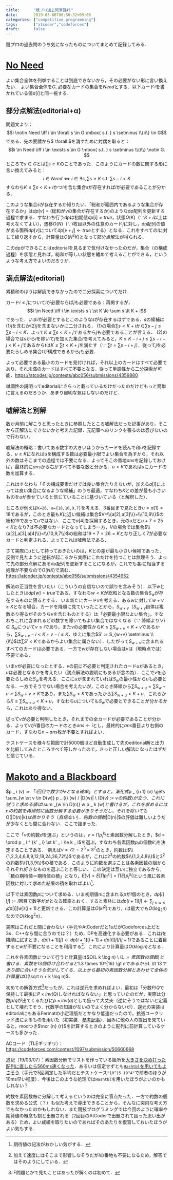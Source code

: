 ```yaml
---
title:      "競プロ過去問演習#1"
date:       2019-03-06T00:50:32+09:00
categories: ["competitive_programming"]
tags:       ["atcoder","codeforces"]
draft:      false
---
```


競プロの過去問のうち気になったものについてまとめて記録してみる．

<!--more-->

# [No Need](https://atcoder.jp/contests/abc056/tasks/arc070_b)

よい集合全体を列挙することは到底できないから，その必要がない形に言い換えたい．
よい集合全体を$G$, 必要なカードの集合を$Need$とする．以下カード$i$を書かれている値$a[i]$と同一視する．

## 部分点解法(editorial+α)

問題文より：
$$i \notin Need \iff i \in \forall s \in G \mbox{ s.t. } s \setminus \\{i\\} \in G$$
である．先の要請から$ \forall $を消すために対偶を取ると：
$$i \in Need \iff i \in \exists s \in G \mbox{ s.t. } s \setminus \\{i\\} \notin G. $$
ところで$s \in G$とは$\sum s \ge K$のことであった．このようにカードの数に関する形に言い換えてみると：
$$i \in Need \iff i \in \exists s, \sum s \ge K \mbox{ s.t. } \sum s - i \lt K$$
すなわち$K \le \sum s \lt K + i$かつ$i$を含む集合$s$が存在すれば$i$が必要であることが分かる．

このような集合$s$が存在するか知りたい．「総和が範囲内であるような集合が存在するか」は$dp[v] = ($総和が$v$の集合が存在するか$)$のようなdp配列を更新する過程で求まる．すなわち行うdpは初期値$dp[i] = true$，状態$O(K)$（$\because K+i$以上は考えなくてよい），遷移$O(N)$（$\because i$枚目以外の任意のカード$j$に対し，dp配列の値がある箇所$dp[v]$について$dp[v+j] \gets true$とする）となる．これをすべての$i$に対して繰り返すから，計算量は$O(N^2 K)$となって部分点解法が得られる．

このdpができることはeditorialを見るまで気付けなかったのだが，集合（の構成過程）を状態と見れば，総和が等しい状態を纏めて考えることができる，というような考え方でよいのだろうか．

## 満点解法(editorial)

累積和のほうは解読できなかったので二分探索についてだけ．

カード$i \le j$について$i$が必要ならば$j$も必要である：再掲するが，
$$i \in Need \iff i \in \exists s \ \st K \le \sum s \lt K + i$$
であった．いま$i$が必要とするとこのような$s$が存在するはずである．$s$の候補は(1)$j$を含むか(2)$j$を含まないかに二分される．
(1)の場合$\sum s \lt K + i$から$\sum s - j \le \sum s - i \lt K$．よって$K \le \sum s \lt K + j$であるから$j$も必要であることが言える．
(2)の場合では$s$から$i$を除いて$j$を加えた集合$t$を考えてみると，$K \le K - i + j \le \sum s - i + j \lt K + j$であるから$t$は$K \le \sum t \lt K+j$を満たす（$\because$ $\sum t = \sum s - i + j$）．従って$j$を必要たらしめる集合$t$が構成できるから$j$も必要．

よって必要である最小のカードを見付ければ，それ以上のカードはすべて必要であり，それ未満のカードはすべて不要となる．従って単調性から二分探索が可能．https://atcoder.jp/contests/abc056/submissions/4359880

単調性の説明ってeditorialにさらっと載っているだけだったのだけどもっと簡単に言えるのだろうか．あまり自明な気はしないのだけど．

## 嘘解法と別解

数か月前に解こうと思ったときに参照したところ嘘解法だった記事があり，そこから正解法にできないかと考えた記録．元記事へのリンクを張るのは忍びないので行わない．

嘘解法の概略：書いてある数字の大きいほうからカードを読んで和$u$を記録する．$u \ge K$になれば$u$を構成する数は必要最小限でよい集合を為すから，それ以外の数はそこまでの過程では不要になる．よってそこの番地$ans$を記録しておけば，最終的に$ans$から右がすべて不要な数と分かる．$u \lt K$であれば$u$にカードの数を加算する．

これはすなわち「その構成要素だけでは良い集合たりえないが，加える$a[i]$によっては良い集合になるような候補」のうち最適，すなわち$K$との差が最も小さいものを$u$が表せていると信じていることに基づいている（と解釈した）．

ところが例えば`K=26, a={18,10,9,7}`を考える．3番目まで見たとき$u=a[1]=18$であるが，このとき最も$K$に近い候補は集合$V=\\{a[2],a[3]\\}=\\{10,9\\}$の総和$19$であって$u$ではない．ここで$a[4]$を採用するとき，元の$u$だと$u+7=25 \lt K$となり$7$は不必要なカードとなってしまう一方，$V$の場合では集合$\\{a[2],a[3],a[4]\\}=\\{10,9,7\\}$の総和は$19+7=26=K$となり正しく$7$が必要なカードと判定される．よってこれは嘘解法である．

さて実際に$u$として持っておきたいのは，$K$との差が最も小さい候補であった．反例で見たように逆転が起こるから実際にこれだけを持つことは無理そう．よって先の部分点解にあるdp配列を更新することになるが，これでも各$i$に相当する処理が不要なので$O(NK)$で済む．https://atcoder.jp/contests/abc056/submissions/4354952

解法の正当性を言いたい（こういうの自信ないので誤りを含みそう）．以下$w$としたときは$dp[w]=true$である，すなわち$w \lt K$が総和となる数の集合$S _w$が存在するものに限るとする．
いま新たにカード$v$を考える．ある$w$に対して$w+v \ge K$となる場合，カードを降順に見ていったことから，$S _{w+v}$（$S _{w+v}$自体は複数あり得るがそのうち$v$を含むものとする）は「必要最小限なよい集合」，すなわちこれに含まれるどの数字を除いてもよい集合ではなくなる（$\because$ 降順より$\forall i \in S_w$について$v \le i$であり，また$v$の必要性から$K \le \sum S _ {w+v} \lt K + v$であるから，$\sum S _ {w+v} - i \lt K + v - i \le K$．ゆえに集合$S' := S_{w+v} \setminus \\{i\\}$は$\sum S' \lt K$であるからよい集合に属さない）．したがって$S _{w+v}$に含まれるすべてのカードは必要である．一方で$w$が存在しない場合は$v$は（現時点では）不要である．

いま$v$が必要になったとする．$v$の前に不必要と判定されたカード$u$があるとき，$u$は必要となるかを考えたい（満点解法の説明にもあるが念の為）．ここで$v$を必要たらしめた$S_ w$を考える．ここに$u$が含まれていれば$S _ w$の最小性から$u$も必要となる．一方でそうでない場合を考えたいが，このとき降順から$\sum S_ {w+u} = \sum S_ w + u \ge \sum S_ w + v \ge K$であり，また$\sum S _ w \lt K$であったから$\sum S _ {w+u} \lt K + u$．これらから$K \le \sum S _ {w+u} \lt K + u$，すなわち$u$についても$S_ w$で必要とできることが分かるから，これはあり得ない．

従って$v$が必要と判明したとき，それまでの全カードが必要であることが分かる．よって$v$が$i$番目のカードのとき$ans \gets i$とし，最終的に$ans$番目より右側のカード，すなわち$n-ans$枚が不要とすればよい．

テストケースを様々な範囲で計5000個ほど自動生成して先のeditorial解と出力を比較してみたところすべて等しかったので，きっと正しい解法になったはずだと信じている．

# [Makoto and a Blackboard](https://codeforces.com/contest/1097/problem/D)

$p _ i (v) := $「$i$回目で数字が$v$となる確率」とすると，漸化式$p _ {i+1} (v) \gets \sum_{w \st v \in D(w)} p _ {i}  (w) / |D(w)| \ (D(v) := v$の約数$)$が立つ．これに従うと求める値は$\sum _{w \in D(n)} w p _ k (w)$と書けるが，これを求めるには$n$の約数を再帰的に因数分解する必要がありそうだし，それを除いても$O(|D(n)|k)$は掛かりそう（自信ない）．約数の個数$|D(n)|$の評価は難しいようだが少なくとも間に合わない．ここで詰まった．

ここで「$v$の約数$d$を選ぶ」というのは，$v= \prod p _ i ^ {k _ i}$と素因数分解したとき，$d = \prod p _ i ^ {k' _ i} \st k' _ i \le k _ i$を選ぶ，すなわち各素因数$p _ i$の個数$k' _ i$を決定することである．
例えば$v=72=2^3 \times 3^2$のとき，約数は$\\{1,2,3,4,6,8,9,12,18,24,36,72\\}$であるが，これは$2^3$の約数$\\{1,2,4,8\\}$と$3^2$の約数$\\{1,3,9\\}$の積である．このように約数を選ぶことは各素因数の組からそれぞれ好きなものを選ぶことと等しい．
この決定は互いに独立であるから，「積の期待値＝期待値の積」となり，$E[v]=E[\prod p _ i ^ {k _ i}] = \prod E[p _ i ^ {k _ i}]$という風に各素因数に対して求めた結果の積を取ればよい[^maab]．

[^maab]: 期待値の記法がおかしい気がする．

以下では素因数$p$について求める．いま初期値$n$に含まれる$p$が$l$個のとき，$dp[i][j] := i$回目で数字が$p^j$となる確率とおく．すると素朴には$dp[i+1][j] \gets \sum_{j \le w \le l} dp[i][w]/(j+1)$と更新できる．この計算量は$O(kl^2)$であり，$l$は最大でも$O(\log_2 n)$なので$O(k \log ^2 n)$．

実際はこれだと間に合わない（手元やAtCoderだと1sだがCodeforces上だと3s．C++なら間に合うのでは？）ため，DPを高速化する必要がある．これは$j$を降順に試すとき，$dp[i+1][j] \gets dp[i+1][j+1]+dp[i][j]/(j+1)$であることに着目すると$w$が不要になることを利用する[^maab2]．これにより計算量は$O(k \log n)$となる．

[^maab2]: 加えて速度にはそこまで影響しなそうだが$i$の番地も不要になるため，解答ではそのようにしている．

これを各素因数について行うと計算量は$O(L k \log n) \ (L := $素因数の個数$)$と書ける．素数を13個掛け合わせると$1.3 \times 10^{16} \gt n$であるから$L \lt 13$であり間に合いそうな気がしてくる．以上から最初の素因数分解とあわせて全体の計算量は$O(\sqrt n + k \log n)$．

初めての解答方式[^maab3]だったが，これは逆元を求めればよい．最初は「分数$P/Q$で保持して最後に$P \times inv(Q)$しなければならない」と思っていたのだが，実際は分数$p/q$が出てくるたびに$p \times inv(q)$として扱って大丈夫（逆にそうではないと定義として壊れてそう．代数学の知識がないのでよく分からないが）．逆元の実装はeditorialにもあるFermatの小定理版だとかなり低速だったので，拡張ユークリッド法によるものを用いた（初実装．[参考記事](https://qiita.com/drken/items/b97ff231e43bce50199a)）．因みに他の人の提出を見ていると，modつき$\ncr {n} {r}$を計算するときのように配列に前計算しているケースも多かった．

<!-- $v ^ {md - 2} \ (md := 10^9+7)$ -->

[^maab3]: F問題とかで見たことはあったが解くのは初めて．

ACコード（TLEギリギリ）：https://codeforces.com/contest/1097/submission/50660668

追記（19/03/07）：素因数分解でリストを作っている箇所を[大きさを決め打った配列に直したら560ms速くなった](https://codeforces.com/contest/1097/submission/50878640)．あるいは仮定せずとも[`Hashtbl`を用いてもよさそう](https://codeforces.com/contest/1097/submission/50885557)（手元で5回測定した平均だとテストケース`"10^15 10^4"`で前者のほうが10ms早い程度）．今後はこのような処理では`Hashtbl`を用いたほうがよいのかもしれない？



約数を素因数毎に分解して考えるというのは完全に盲点だった．一方で約数の個数を求める公式（？）も似た考えで導出できることから，そんなに突飛な考え方でもなかったのかもしれない．また競技プログラミングでは今回のように確率や期待値の概念も割と出題される（2回目のAtCoderで出題されて困った思い出がある）ため，よい成績を取りたいのであればそのあたりを復習しておいたほうがよい気もする．

